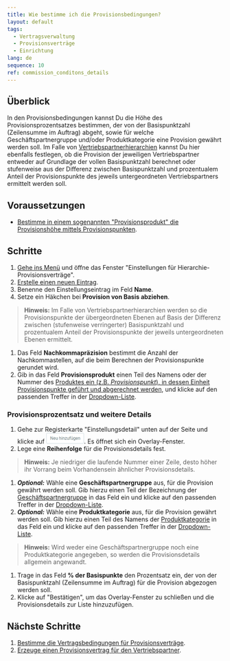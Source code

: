 ```yaml
---
title: Wie bestimme ich die Provisionsbedingungen?
layout: default
tags:
  - Vertragsverwaltung
  - Provisionsverträge
  - Einrichtung
lang: de
sequence: 10
ref: commission_conditons_details
---
```


## Überblick
In den Provisionsbedingungen kannst Du die Höhe des Provisionsprozentsatzes bestimmen, der von der Basispunktzahl (Zeilensumme im Auftrag) abgeht, sowie für welche Geschäftspartnergruppe und/oder Produktkategorie eine Provision gewährt werden soll. Im Falle von <a href="Vertriebspartner_anlegen#vp-hierarchie" title="Vertriebspartner einander unterordnen">Vertriebspartnerhierarchien</a> kannst Du hier ebenfalls festlegen, ob die Provision der jeweiligen Vertriebspartner entweder auf Grundlage der vollen Basispunktzahl berechnet oder stufenweise aus der Differenz zwischen Basispunktzahl und prozentualem Anteil der Provisionspunkte des jeweils untergeordneten Vertriebspartners ermittelt werden soll.

## Voraussetzungen
- [Bestimme in einem sogenannten "Provisionsprodukt" die Provisionshöhe mittels Provisionspunkten](Provisionspunkte_Preis).

## Schritte
1. [Gehe ins Menü](Menu) und öffne das Fenster "Einstellungen für Hierarchie-Provisionsverträge".
1. [Erstelle einen neuen Eintrag](Neuer_Datensatz_Fenster_Webui).
1. Benenne den Einstellungseintrag im Feld **Name**.
1. Setze ein Häkchen bei **Provision von Basis abziehen**.
 >**Hinweis:** Im Falle von Vertriebspartnerhierarchien werden so die Provisionspunkte der übergeordneten Ebenen auf Basis der Differenz zwischen (stufenweise verringerter) Basispunktzahl und prozentualem Anteil der Provisionspunkte der jeweils untergeordneten Ebenen ermittelt.

1. Das Feld **Nachkommapräzision** bestimmt die Anzahl der Nachkommastellen, auf die beim Berechnen der Provisionspunkte gerundet wird.
1. Gib in das Feld **Provisionsprodukt** einen Teil des Namens oder der Nummer des [Produktes ein (z.B. *Provisionspunkt*), in dessen Einheit Provisionspunkte geführt und abgerechnet werden](Provisionspunkte_Preis), und klicke auf den passenden Treffer in der <a href="Keyboard_Shortcuts_Liste#dropdown" title="Dynamisches Suchfeld (Autocomplete)">Dropdown-Liste</a>.

### Provisionsprozentsatz und weitere Details
1. Gehe zur Registerkarte "Einstellungsdetail" unten auf der Seite und klicke auf !["Neu hinzufügen"](assets/Neu_hinzufuegen_Button.png). Es öffnet sich ein Overlay-Fenster.
1. Lege eine **Reihenfolge** für die Provisionsdetails fest.
 >**Hinweis:** Je niedriger die laufende Nummer einer Zeile, desto höher ihr Vorrang beim Vorhandensein ähnlicher Provisionsdetails.

1. ***Optional:*** Wähle eine **Geschäftspartnergruppe** aus, für die Provision gewährt werden soll. Gib hierzu einen Teil der Bezeichnung der [Geschäftspartnergruppe](Neue_Geschaeftspartnergruppe) in das Feld ein und klicke auf den passenden Treffer in der <a href="Keyboard_Shortcuts_Liste#dropdown" title="Dynamisches Suchfeld (Autocomplete)">Dropdown-Liste</a>.
1. ***Optional:*** Wähle eine **Produktkategorie** aus, für die Provision gewährt werden soll. Gib hierzu einen Teil des Namens der [Produktkategorie](NeueProduktkategorie) in das Feld ein und klicke auf den passenden Treffer in der <a href="Keyboard_Shortcuts_Liste#dropdown" title="Dynamisches Suchfeld (Autocomplete)">Dropdown-Liste</a>.
 >**Hinweis:** Wird weder eine Geschäftspartnergruppe noch eine Produktkategorie angegeben, so werden die Provisionsdetails allgemein angewandt.

1. Trage in das Feld **% der Basispunkte** den Prozentsatz ein, der von der Basispunktzahl (Zeilensumme im Auftrag) für die Provision abgezogen werden soll.
1. Klicke auf "Bestätigen", um das Overlay-Fenster zu schließen und die Provisionsdetails zur Liste hinzuzufügen.

## Nächste Schritte
1. [Bestimme die Vertragsbedingungen für Provisionsverträge](Vertragsbedingungen_Provision_definieren).
1. [Erzeuge einen Provisionsvertrag für den Vertriebspartner](Provisionsvertrag_erzeugen).
